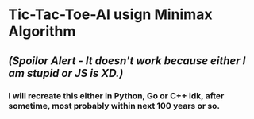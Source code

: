 # Tic-Tac-Toe-AI usign Minimax Algorithm

## _(Spoilor Alert - It doesn't work because either I am stupid or JS is XD.)_

### I will recreate this either in Python, Go or C++ idk, after sometime, most probably within next 100 years or so.